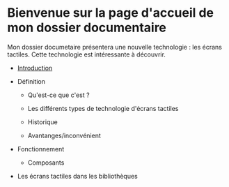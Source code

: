 # Bienvenue sur la page d'accueil de mon dossier documentaire 

Mon dossier documetaire présentera une nouvelle technologie : les écrans tactiles. Cette technologie est intéressante à découvrir. 


* [Introduction](Introduction.md)

* Définition
    
    * Qu'est-ce que c'est ?
    
    * Les différents types de technologie d'écrans tactiles
    
    * Historique
    
    * Avantanges/inconvénient

* Fonctionnement
  
  * Composants

* Les écrans tactiles dans les bibliothèques
